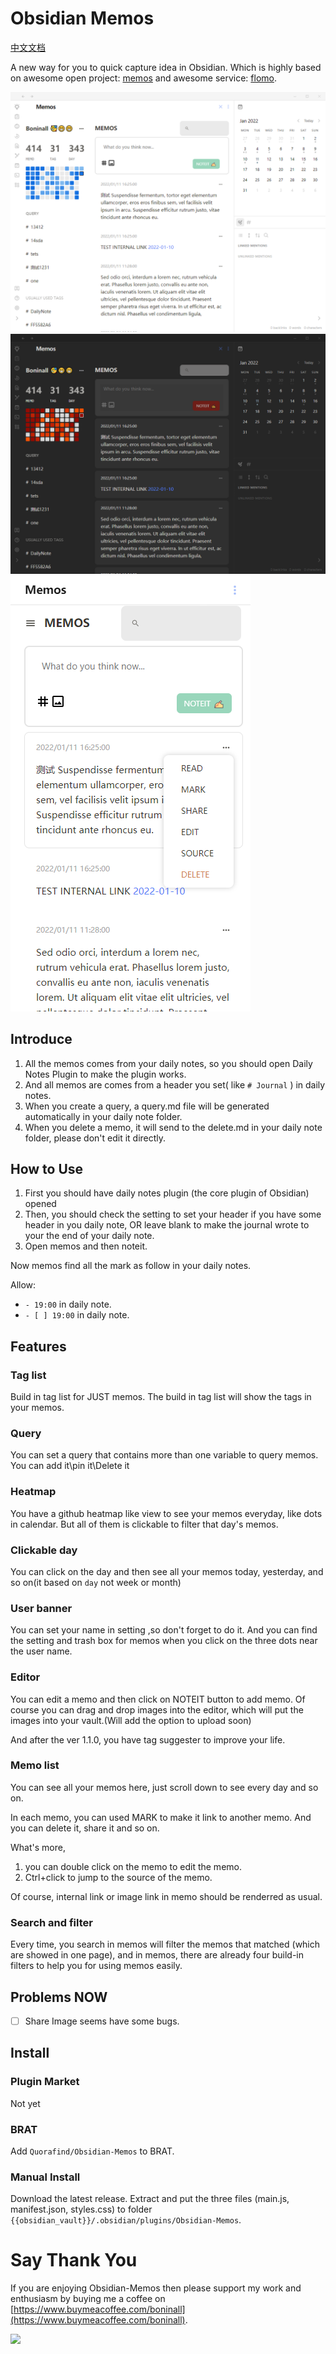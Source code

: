 # Obsidian Memos

[中文文档](./document/chinese.md)

A new way for you to quick capture idea in Obsidian. Which is highly based on awesome open project: [memos](https://github.com/justmemos/memos) and awesome service: [flomo](https://flomoapp.com/).

![memo-light](./document/Memos-in-light.png)
![memo-dark](./document/Memos-in-dark.png)
![memo-mobile](./document/Memos-in-dark-mobile.png)

## Introduce

1. All the memos comes from your daily notes, so you should open Daily Notes Plugin to make the plugin works.
2. And all memos are comes from a header you set( like `# Journal` ) in daily notes.
3. When you create a query, a query.md file will be generated automatically in your daily note folder.
4. When you delete a memo, it will send to the delete.md in your daily note folder, please don't edit it directly.

## How to Use

1. First you should have daily notes plugin (the core plugin of Obsidian) opened
2. Then, you should check the setting to set your header if you have some header in you daily note, OR leave blank to make the journal wrote to your the end of your daily note.
3. Open memos and then noteit.

Now memos find all the mark as follow in your daily notes.

Allow:

- `- 19:00` in daily note.
- `- [ ] 19:00` in daily note.

## Features

### Tag list

Build in tag list for JUST memos. The build in tag list will show the tags in your memos.

### Query

You can set a query that contains more than one variable to query memos. You can add it\pin it\Delete it

### Heatmap

You have a github heatmap like view to see your memos everyday, like dots in calendar. But all of them is clickable to filter that day's memos.

### Clickable day

You can click on the day and then see all your memos today, yesterday, and so on(it based on `day` not week or month)

### User banner

You can set your name in setting ,so don't forget to do it. And you can find the setting and trash box for memos when you click on the three dots near the user name.

### Editor

You can edit a memo and then click on NOTEIT button to add memo. Of course you can drag and drop images into the editor, which will put the images into your vault.(Will add the option to upload soon)

And after the ver 1.1.0, you have tag suggester to improve your life.

### Memo list

You can see all your memos here, just scroll down to see every day and so on.

In each memo, you can used MARK to make it link to another memo. And you can delete it, share it and so on.

What's more,

1. you can double click on the memo to edit the memo.
2. Ctrl+click to jump to the source of the memo.

Of course, internal link or image link in memo should be renderred as usual.

### Search and filter

Every time, you search in memos will filter the memos that matched (which are showed in one page), and in memos, there are already four build-in filters to help you for using memos easily.

## Problems NOW

- [ ] Share Image seems have some bugs.

## Install

### Plugin Market

Not yet

### BRAT

Add `Quorafind/Obsidian-Memos` to BRAT.

### Manual Install

Download the latest release. Extract and put the three files (main.js, manifest.json, styles.css) to folder `{{obsidian_vault}}/.obsidian/plugins/Obsidian-Memos`.

# Say Thank You

If you are enjoying Obsidian-Memos then please support my work and enthusiasm by buying me a coffee on [https://www.buymeacoffee.com/boninall](https://www.buymeacoffee.com/boninall).

<a href="https://www.buymeacoffee.com/boninall"><img src="https://img.buymeacoffee.com/button-api/?text=Buy me a coffee&emoji=&slug=boninall&button_colour=6495ED&font_colour=ffffff&font_family=Lato&outline_colour=000000&coffee_colour=FFDD00"></a>
